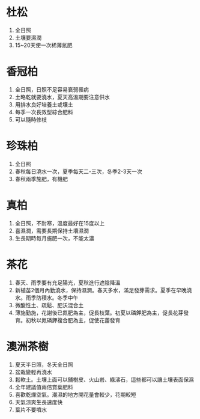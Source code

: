# 杜松
1. 全日照
2. 土壤要濕潤
3. 15~20天使一次稀薄氮肥
# 香冠柏
1. 全日照，日照不足容易衰弱罹病
2. 土略乾就要澆水，夏天高溫期要注意供水
3. 用排水良好培養土或壤土
4. 每季一次長效型綜合肥料
5. 可以隨時修枝
# 珍珠柏
1. 全日照
2. 春秋每日澆水一次，夏季每天二-三次，冬季2-3天一次
3. 春秋兩季施肥，有機肥
# 真柏
1. 全日照，不耐寒，溫度最好在15度以上
2. 喜濕潤，需要長期保持土壤濕潤
3. 生長期時每月施肥一次，不能太濃
# 茶花
1. 春天、雨季要有充足陽光，夏秋進行遮陰降溫
2. 新植苗2個月內勤澆水，保持濕潤。春天多水，滿足發芽需求。夏季在早晚澆水。雨季防積水。冬季中午
3. 微酸性土、疏鬆、肥沃混合土
4. 薄施勤施，花謝後已氮肥為主，促長枝葉。初夏以磷鉀肥為主，促長花芽發育。初秋以氮磷鉀複合肥為主，促使花蕾發育
# 澳洲茶樹
1. 夏天半日照，冬天全日照
2. 盆栽變輕再澆水
3. 鬆軟土。土壤上面可以舖樹皮、火山岩、綠沸石，這些都可以讓土壤表面保濕
4. 全年建議值兩倍賞葉肥料
5. 喜歡乾燥空氣。潮濕的地方開花量會較少，花期較短
6. 天氣涼爽生長速度快
7. 葉片不要噴水
